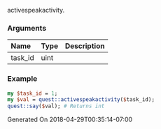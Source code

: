 activespeakactivity.
### Arguments
**Name**|**Type**|**Description**
:---|:---|:---
task_id|uint|

### Example

```perl
my $task_id = 1;
my $val = quest::activespeakactivity($task_id);
quest::say($val); # Returns int
```


Generated On 2018-04-29T00:35:14-07:00